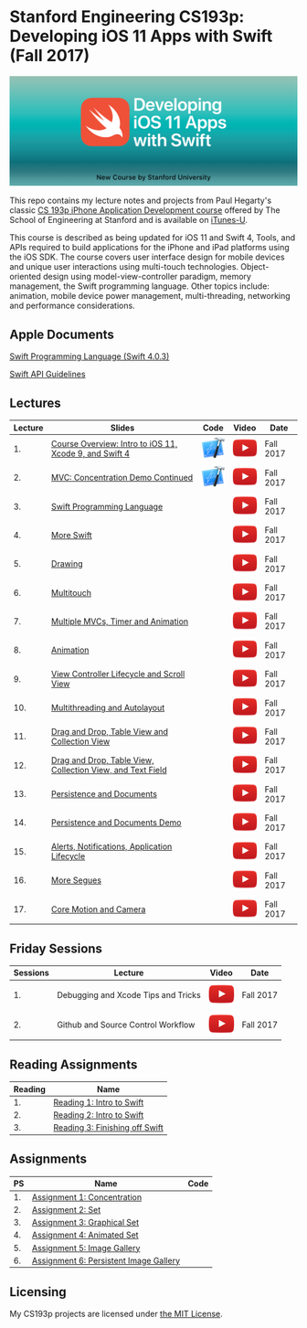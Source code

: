 # Stanford Engineering CS193p: Developing iOS 11 Apps with Swift (Fall 2017)

![](art/iTunesU.jpg?raw=true)

This repo contains my lecture notes and projects from Paul Hegarty's classic [CS 193p iPhone Application Development course](http://web.stanford.edu/class/cs193p/cgi-bin/drupal/) offered by The School of Engineering at Stanford and is available on [iTunes-U](https://itunes.apple.com/us/course/developing-ios-11-apps-with-swift/id1309275316).

This course is described as being updated for iOS 11 and Swift 4, Tools, and APIs required to build applications for the iPhone and iPad platforms using the iOS SDK. The course covers user interface design for mobile devices and unique user interactions using multi-touch technologies. Object-oriented design using model-view-controller paradigm, memory management, the Swift programming language. Other topics include: animation, mobile device power management, multi-threading, networking and performance considerations.

## Apple Documents
[Swift Programming Language (Swift 4.0.3)](https://developer.apple.com/library/content/documentation/Swift/Conceptual/Swift_Programming_Language/index.html)

[Swift API Guidelines](https://swift.org/documentation/api-design-guidelines)

## Lectures
Lecture | Slides | Code | Video | Date
| ------------- | ------------- | ------------- | ------------- | ------------- |
| 1. | [Course Overview: Intro to iOS 11, Xcode 9, and Swift 4](https://drive.google.com/open?id=13hhB7smc4Z8JEOtzukHU9dV3u6z7jqr8) | [![](art/Xcode.png?raw=true)](./democode/Lecture_1_concentration) | [![](art/play.png?raw=true)](https://youtu.be/71pyOB4TPRE?list=PLPA-ayBrweUzGFmkT_W65z64MoGnKRZMq) | Fall 2017
| 2. | [MVC: Concentration Demo Continued](https://drive.google.com/open?id=16jrukJGDRR-Gve1A5dZMXaPM0UhlLB3Z) | [![](art/Xcode.png?raw=true)](./democode/Lecture_2_concentration) | [![](art/play.png?raw=true)](https://youtu.be/w7a79cx3UaY?list=PLPA-ayBrweUzGFmkT_W65z64MoGnKRZMq) | Fall 2017
| 3. | [Swift Programming Language](https://drive.google.com/open?id=1q9653aFt1nWU0DG1rzzmmcW0Yu1W28dQ) | | [![](art/play.png?raw=true)](https://youtu.be/ZbpjTPzf8x4?list=PLPA-ayBrweUzGFmkT_W65z64MoGnKRZMq) | Fall 2017
| 4. | [More Swift](https://drive.google.com/open?id=1uip1sUSEIhw4xCjR6FC-C0lJpBVRNxGJ) | | [![](art/play.png?raw=true)](https://youtu.be/FU2V0YRQIOw?list=PLPA-ayBrweUzGFmkT_W65z64MoGnKRZMq) | Fall 2017
| 5. | [Drawing](https://drive.google.com/open?id=1Jn0swH3SsuF037FO5vMM1Ll08Q2GEBNE) | | [![](art/play.png?raw=true)](https://youtu.be/h2hm2AtanRU?list=PLPA-ayBrweUzGFmkT_W65z64MoGnKRZMq) | Fall 2017
| 6. | [Multitouch ](https://drive.google.com/open?id=1wkOS1q03LCvUwh5T0N0dg7EN3UryE0ZR) | | [![](art/play.png?raw=true)](https://youtu.be/_a0X5J3M2I8?list=PLPA-ayBrweUzGFmkT_W65z64MoGnKRZMq) | Fall 2017
| 7. | [Multiple MVCs, Timer and Animation](https://drive.google.com/open?id=1upQheYzftXhw4Dl93dH0Y1T0bUi-t7XG) | | [![](art/play.png?raw=true)](https://youtu.be/5B5IRK9wYjI?list=PLPA-ayBrweUzGFmkT_W65z64MoGnKRZMq) | Fall 2017
| 8. | [Animation](https://drive.google.com/open?id=1CzbESrN58ELXI9ET3w_y2DbmM4cwiC5S) | | [![](art/play.png?raw=true)](https://youtu.be/84ZhYhAwYqo?list=PLPA-ayBrweUzGFmkT_W65z64MoGnKRZMq) | Fall 2017
| 9. | [View Controller Lifecycle and Scroll View](https://drive.google.com/open?id=14l1O5jiwGxHAY3mO17okmZrKhHwWPy7G) | | [![](art/play.png?raw=true)](https://youtu.be/tLsPoVDXDG8?list=PLPA-ayBrweUzGFmkT_W65z64MoGnKRZMq) | Fall 2017
| 10. | [Multithreading and Autolayout](https://drive.google.com/open?id=1WIHYOTFsEjeuqTks80iY_AF3wQUR1Dhy) | | [![](art/play.png?raw=true)](https://youtu.be/kl2bDYiSgoc?list=PLPA-ayBrweUzGFmkT_W65z64MoGnKRZMq) | Fall 2017
| 11. | [Drag and Drop, Table View and Collection View](https://drive.google.com/open?id=1omjKZRXjZK8oAcR9M0gRkzn3sdq-NpY4) | | [![](art/play.png?raw=true)](https://youtu.be/M3X9o9wbn9o?list=PLPA-ayBrweUzGFmkT_W65z64MoGnKRZMq) | Fall 2017
| 12. | [Drag and Drop, Table View, Collection View, and Text Field](https://drive.google.com/open?id=1WDs_sd_cTyaNFnqGQ5J-15qPK62QDiy_) | | [![](art/play.png?raw=true)](https://youtu.be/cTUlAXBiTho?list=PLPA-ayBrweUzGFmkT_W65z64MoGnKRZMq) | Fall 2017
| 13. | [Persistence and Documents](https://drive.google.com/open?id=1QjbYAGXJRsWoYpLEt_qfN48DpVZOQkhS) | | [![](art/play.png?raw=true)](https://youtu.be/ckCjIJbxYLY?list=PLPA-ayBrweUzGFmkT_W65z64MoGnKRZMq) | Fall 2017
| 14. | [Persistence and Documents Demo](https://drive.google.com/open?id=1LjCJC8CjXn3zC_liNOeX7-IVzKq6-0jv) | | [![](art/play.png?raw=true)](https://youtu.be/gs3kj4XsqdY?list=PLPA-ayBrweUzGFmkT_W65z64MoGnKRZMq) | Fall 2017
| 15. | [Alerts, Notifications, Application Lifecycle](https://drive.google.com/open?id=1ciUtI2LjFDCZ0_WozB2mqZaXbACf5BBj) | | [![](art/play.png?raw=true)](https://youtu.be/K1tmZhuuyt0?list=PLPA-ayBrweUzGFmkT_W65z64MoGnKRZMq) | Fall 2017
| 16. | [More Segues](https://drive.google.com/open?id=1fKBUpdlplIg2YhWyxwhZuEEAUMP0Bq-6) | | [![](art/play.png?raw=true)](https://youtu.be/ke9fzOdg5Pk?list=PLPA-ayBrweUzGFmkT_W65z64MoGnKRZMq) | Fall 2017
| 17. | [Core Motion and Camera](https://drive.google.com/open?id=1cnXorvzbZTWQi0NqthDGqtx0y1c54p4X) | | [![](art/play.png?raw=true)](https://youtu.be/qOTY7cEl9ZA?list=PLPA-ayBrweUzGFmkT_W65z64MoGnKRZMq) | Fall 2017

## Friday Sessions
Sessions | Lecture | Video | Date
| ------------- | ------------- | ------------- | -------------
| 1. | Debugging and Xcode Tips and Tricks | [![](art/play.png?raw=true)](https://youtu.be/-UtIg4Lt7T8) | Fall 2017
| 2. | Github and Source Control Workflow | [![](art/play.png?raw=true)](https://youtu.be/LvhXql24EOs) | Fall 2017

## Reading Assignments

Reading  | Name
| ------------- | -------------
| 1. | [Reading 1: Intro to Swift](https://drive.google.com/open?id=1hDA3IPWAUwrWqx-RD_QU_oyCPVWlDdnD)
| 2. | [Reading 2: Intro to Swift](https://drive.google.com/open?id=1QTJisCkQuGJCO3-2jH0KWQXnSY8Gnpf1)
| 3. | [Reading 3: Finishing off Swift](https://drive.google.com/open?id=1VVOsiK2IgRGqKJZnIvFNtUb4Dwq6NCDJ)

## Assignments
PS  | Name | Code
| ------------- | ------------- | -------------
| 1. | [Assignment 1: Concentration](https://drive.google.com/open?id=1u-b4agSQqKBROU5dTKryHz6nwdqDWS8G) |
| 2. | [Assignment 2: Set](https://drive.google.com/open?id=14bpF6U5yyGDFNXIiRtZRHJjxAJPyxFYT) |
| 3. | [Assignment 3: Graphical Set](https://drive.google.com/open?id=1VVOsiK2IgRGqKJZnIvFNtUb4Dwq6NCDJ) |
| 4. | [Assignment 4: Animated Set](https://drive.google.com/open?id=1XGeM7HnWYcnvSCcB5akpz6SQZXGE3zst) |
| 5. | [Assignment 5: Image Gallery](https://drive.google.com/open?id=1l4TGfyKwhD3oxUOGxHql-9UCafE6nxXk) |
| 6. | [Assignment 6: Persistent Image Gallery](https://drive.google.com/open?id=1gJaKfTrHZsrh1sezkzUav8KxvkJCxJGp) |

## Licensing
My CS193p projects are licensed under [the MIT License](LICENSE).
